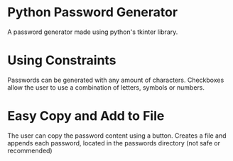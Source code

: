 # Python Password Generator
A password generator made using python's tkinter library.

# Using Constraints
Passwords can be generated with any amount of characters.
Checkboxes allow the user to use a combination of letters, symbols or numbers.

# Easy Copy and Add to File
The user can copy the password content using a button.
Creates a file and appends each password, located in the passwords directory (not safe or recommended)
